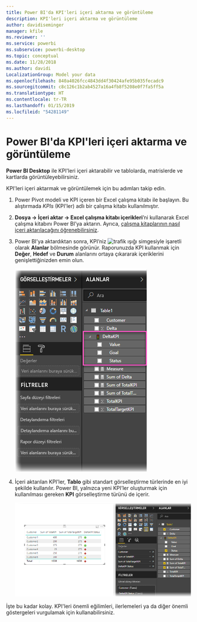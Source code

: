 ```yaml
---
title: Power BI'da KPI'leri içeri aktarma ve görüntüleme
description: KPI'leri içeri aktarma ve görüntüleme
author: davidiseminger
manager: kfile
ms.reviewer: ''
ms.service: powerbi
ms.subservice: powerbi-desktop
ms.topic: conceptual
ms.date: 11/28/2018
ms.author: davidi
LocalizationGroup: Model your data
ms.openlocfilehash: 840a4026fcc4843dd4f30424afe95b035fecadc9
ms.sourcegitcommit: c8c126c1b2ab4527a16a4fb8f5208e0f7fa5ff5a
ms.translationtype: HT
ms.contentlocale: tr-TR
ms.lasthandoff: 01/15/2019
ms.locfileid: "54281149"
---
```

# <a name="import-and-display-kpis-in-power-bi"></a>Power BI'da KPI'leri içeri aktarma ve görüntüleme
**Power BI Desktop** ile KPI'leri içeri aktarabilir ve tablolarda, matrislerde ve kartlarda görüntüleyebilirsiniz.

KPI'leri içeri aktarmak ve görüntülemek için bu adımları takip edin.

1. Power Pivot modeli ve KPI içeren bir Excel çalışma kitabı ile başlayın. Bu alıştırmada *KPIs* (KPI'ler) adlı bir çalışma kitabı kullanılmıştır.

1. **Dosya -> İçeri aktar -> Excel çalışma kitabı içerikleri**’ni kullanarak Excel çalışma kitabını Power BI’ya aktarın. Ayrıca, [çalışma kitaplarının nasıl içeri aktarılacağını öğrenebilirsiniz](desktop-import-excel-workbooks.md). 

1. Power BI’ya aktardıktan sonra, KPI’niz ![trafik ışığı](media/desktop-import-and-display-kpis/traffic.png) simgesiyle işaretli olarak **Alanlar** bölmesinde görünür. Raporunuzda KPI kullanmak için **Değer**, **Hedef** ve **Durum** alanlarını ortaya çıkararak içeriklerini genişlettiğinizden emin olun.

    ![](media/desktop-import-and-display-kpis/desktoppreviewfeatureon2.png)

1. İçeri aktarılan KPI’ler, **Tablo** gibi standart görselleştirme türlerinde en iyi şekilde kullanılır. Power BI, yalnızca yeni KPI’ler oluşturmak için kullanılması gereken **KPI** görselleştirme türünü de içerir.
   
    ![](media/desktop-import-and-display-kpis/desktoppreviewfeatureon3.png)

İşte bu kadar kolay. KPI'leri önemli eğilimleri, ilerlemeleri ya da diğer önemli göstergeleri vurgulamak için kullanabilirsiniz.
